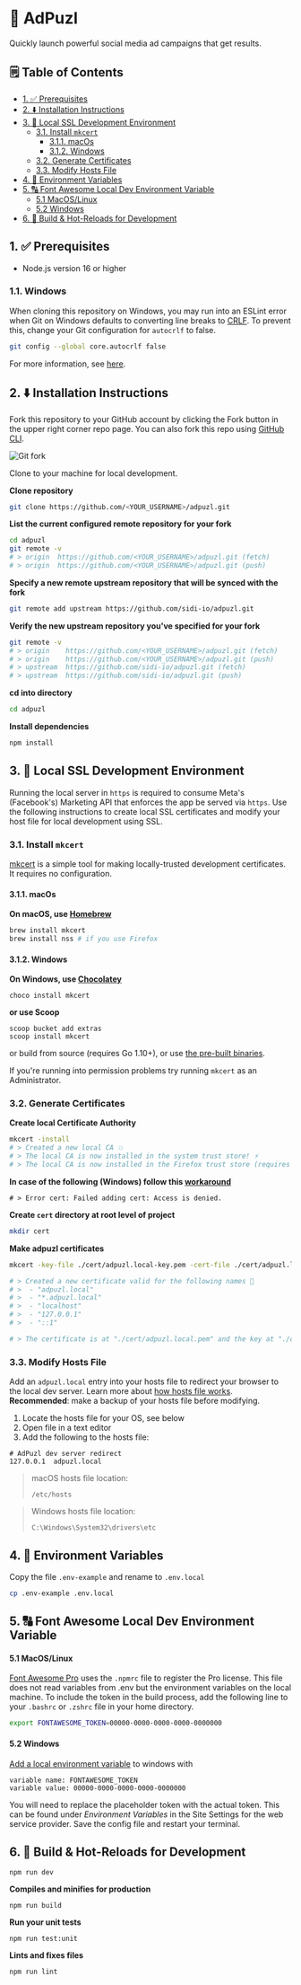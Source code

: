 # 🧩 AdPuzl <!-- omit in toc -->

Quickly launch powerful social media ad campaigns that get results.

## 🗒 Table of Contents <!-- omit in toc -->

- [1. ✅ Prerequisites](#1--prerequisites)
- [2. ⬇️ Installation Instructions](#2-️-installation-instructions)
- [3. 🔑 Local SSL Development Environment](#3--local-ssl-development-environment)
  - [3.1. Install `mkcert`](#31-install-mkcert)
    - [3.1.1. macOs](#311-macos)
    - [3.1.2. Windows](#312-windows)
  - [3.2. Generate Certificates](#32-generate-certificates)
  - [3.3. Modify Hosts File](#33-modify-hosts-file)
- [4. 🤫 Environment Variables](#4--environment-variables)
- [5. 🔠 Font Awesome Local Dev Environment Variable](#5--font-awesome-local-dev-environment-variable)
    - [5.1 MacOS/Linux](#51-macoslinux)
    - [5.2 Windows](#52-windows)
- [6. 🚜 Build & Hot-Reloads for Development](#6--build--hot-reloads-for-development)

## 1. ✅ Prerequisites

- Node.js version 16 or higher

### 1.1. Windows

When cloning this repository on Windows, you may run into an ESLint error when Git on Windows defaults to converting line breaks to [CRLF](https://developer.mozilla.org/en-US/docs/Glossary/CRLF). To prevent this, change your Git configuration for `autocrlf` to false. 

```sh
git config --global core.autocrlf false
```
For more information, see [here](https://stackoverflow.com/a/67305884/16238731). 

## 2. ⬇️ Installation Instructions

Fork this repository to your GitHub account by clicking the Fork button in the upper right corner repo page. You can also fork this repo using [GitHub CLI](https://cli.github.com/manual/gh_repo_fork).

![Git fork](https://user-images.githubusercontent.com/43554947/165976080-479f7ae8-cce9-4769-bd38-f213b4d835ec.png)

Clone to your machine for local development.

**Clone repository**

```sh
git clone https://github.com/<YOUR_USERNAME>/adpuzl.git
```

**List the current configured remote repository for your fork**

```sh
cd adpuzl
git remote -v
# > origin  https://github.com/<YOUR_USERNAME>/adpuzl.git (fetch)
# > origin  https://github.com/<YOUR_USERNAME>/adpuzl.git (push)
```

**Specify a new remote upstream repository that will be synced with the fork**

```sh
git remote add upstream https://github.com/sidi-io/adpuzl.git
```

**Verify the new upstream repository you've specified for your fork**

```sh
git remote -v
# > origin    https://github.com/<YOUR_USERNAME>/adpuzl.git (fetch)
# > origin    https://github.com/<YOUR_USERNAME>/adpuzl.git (push)
# > upstream  https://github.com/sidi-io/adpuzl.git (fetch)
# > upstream  https://github.com/sidi-io/adpuzl.git (push)
```

**cd into directory**

```sh
cd adpuzl
```

**Install dependencies**

```sh
npm install
```

## 3. 🔑 Local SSL Development Environment

Running the local server in `https` is required to consume Meta's (Facebook's) Marketing API that enforces the app be served via `https`. Use the following instructions to create local SSL certificates and modify your host file for local development using SSL.

### 3.1. Install `mkcert`

[mkcert](https://github.com/FiloSottile/mkcert) is a simple tool for making locally-trusted development certificates. It requires no configuration.

#### 3.1.1. macOs

**On macOS, use [Homebrew](https://brew.sh/)**

```sh
brew install mkcert
brew install nss # if you use Firefox
```

#### 3.1.2. Windows

**On Windows, use [Chocolatey](https://chocolatey.org)**

```
choco install mkcert
```

**or use Scoop**

```
scoop bucket add extras
scoop install mkcert
```

or build from source (requires Go 1.10+), or use [the pre-built binaries](https://github.com/FiloSottile/mkcert/releases).

If you're running into permission problems try running `mkcert` as an Administrator.

### 3.2. Generate Certificates

**Create local Certificate Authority**

```sh
mkcert -install
# > Created a new local CA 💥
# > The local CA is now installed in the system trust store! ⚡️
# > The local CA is now installed in the Firefox trust store (requires browser restart)! 🦊
```

**In case of the following (Windows) follow this [workaround](https://github.com/FiloSottile/mkcert/issues/231#issuecomment-695776701)**

```
# > Error cert: Failed adding cert: Access is denied.
```

**Create `cert` directory at root level of project**

```sh
mkdir cert
```

**Make adpuzl certificates**

```sh
mkcert -key-file ./cert/adpuzl.local-key.pem -cert-file ./cert/adpuzl.local.pem adpuzl.local "*.adpuzl.local" localhost 127.0.0.1 ::1

# > Created a new certificate valid for the following names 📜
# >  - "adpuzl.local"
# >  - "*.adpuzl.local"
# >  - "localhost"
# >  - "127.0.0.1"
# >  - "::1"

# > The certificate is at "./cert/adpuzl.local.pem" and the key at "./cert/adpuzl.local-key.pem" ✅
```

### 3.3. Modify Hosts File

Add an `adpuzl.local` entry into your hosts file to redirect your browser to the local dev server. Learn more about [how hosts file works](https://pressidium.com/blog/the-hosts-file-a-powerful-tool-for-users-and-developers/). **Recommended**: make a backup of your hosts file before modifying.

1. Locate the hosts file for your OS, see below
2. Open file in a text editor
3. Add the following to the hosts file:

```
# AdPuzl dev server redirect
127.0.0.1  adpuzl.local
```

> macOS hosts file location:
>
> `/etc/hosts`

> Windows hosts file location:
>
> `C:\Windows\System32\drivers\etc`

## 4. 🤫 Environment Variables

Copy the file `.env-example` and rename to `.env.local`

```sh
cp .env-example .env.local
```

## 5. 🔠 Font Awesome Local Dev Environment Variable

#### 5.1 MacOS/Linux

[Font Awesome Pro](https://fontawesome.com/how-to-use/on-the-web/setup/using-package-managers) uses the `.npmrc` file to register the Pro license. This file does not read variables from .env but the environment variables on the local machine. To include the token in the build process, add the following line to your `.bashrc` or `.zshrc` file in your home directory.

```bash
export FONTAWESOME_TOKEN=00000-0000-0000-0000-0000000
```

#### 5.2 Windows

[Add a local environment variable](https://docs.oracle.com/en/database/oracle/machine-learning/oml4r/1.5.1/oread/creating-and-modifying-environment-variables-on-windows.html#GUID-DD6F9982-60D5-48F6-8270-A27EC53807D0) to windows with

```
variable name: FONTAWESOME_TOKEN
variable value: 00000-0000-0000-0000-0000000
```

You will need to replace the placeholder token with the actual token. This can be found under _Environment Variables_ in the Site Settings for the web service provider. Save the config file and restart your terminal.

## 6. 🚜 Build & Hot-Reloads for Development

```
npm run dev
```

**Compiles and minifies for production**

```
npm run build
```

**Run your unit tests**

```
npm run test:unit
```

**Lints and fixes files**

```
npm run lint
```

